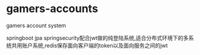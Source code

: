 # gamers-accounts
gamers account system

springboot jpa springsecurity配合jwt做的纯登陆系统,适合分布式环境下的多系统共用账户系统,redis保存面向客户端的token以及面向服务之间的jwt


